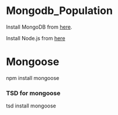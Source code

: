 # Mongodb_Population

Install MongoDB from [here](https://www.mongodb.com).

Install Node.js from [here](https://nodejs.org)

# Mongoose

npm install mongoose

### TSD for mongoose

tsd install mongoose
